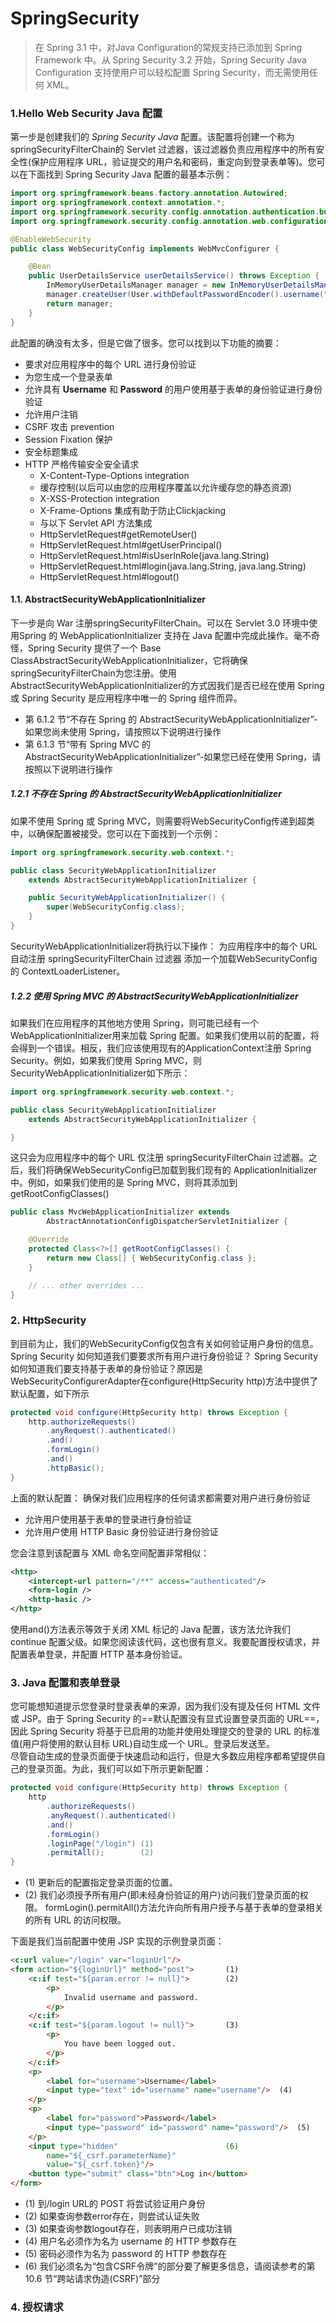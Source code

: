 # SpringSecurity

> 在 Spring 3.1 中，对Java Configuration的常规支持已添加到 Spring Framework 中。从 Spring Security 3.2 开始，Spring Security Java Configuration 支持使用户可以轻松配置 Spring Security，而无需使用任何 XML。

### 1.Hello Web Security Java 配置

第一步是创建我们的 *Spring Security Java* 配置。该配置将创建一个称为springSecurityFilterChain的 Servlet 过滤器，该过滤器负责应用程序中的所有安全性(保护应用程序 URL，验证提交的用户名和密码，重定向到登录表单等)。您可以在下面找到 Spring Security Java 配置的最基本示例：
```java
import org.springframework.beans.factory.annotation.Autowired;
import org.springframework.context.annotation.*;
import org.springframework.security.config.annotation.authentication.builders.*;
import org.springframework.security.config.annotation.web.configuration.*;

@EnableWebSecurity
public class WebSecurityConfig implements WebMvcConfigurer {

    @Bean
    public UserDetailsService userDetailsService() throws Exception {
        InMemoryUserDetailsManager manager = new InMemoryUserDetailsManager();
        manager.createUser(User.withDefaultPasswordEncoder().username("user").password("password").roles("USER").build());
        return manager;
    }
}
```
此配置的确没有太多，但是它做了很多。您可以找到以下功能的摘要：

* 要求对应用程序中的每个 URL 进行身份验证
* 为您生成一个登录表单
* 允许具有 **Username** 和 **Password** 的用户使用基于表单的身份验证进行身份验证
* 允许用户注销
* CSRF 攻击 prevention
* Session Fixation 保护
* 安全标题集成
* HTTP 严格传输安全安全请求
    * X-Content-Type-Options integration
    * 缓存控制(以后可以由您的应用程序覆盖以允许缓存您的静态资源)
    * X-XSS-Protection integration
    * X-Frame-Options 集成有助于防止Clickjacking
    * 与以下 Servlet API 方法集成
    * HttpServletRequest#getRemoteUser()
    * HttpServletRequest.html#getUserPrincipal()
    * HttpServletRequest.html#isUserInRole(java.lang.String)
    * HttpServletRequest.html#login(java.lang.String, java.lang.String)
    * HttpServletRequest.html#logout()

#### 1.1. AbstractSecurityWebApplicationInitializer

下一步是向 War 注册springSecurityFilterChain。可以在 Servlet 3.0 环境中使用Spring 的 WebApplicationInitializer 支持在 Java 配置中完成此操作。毫不奇怪，Spring Security 提供了一个 Base ClassAbstractSecurityWebApplicationInitializer，它将确保springSecurityFilterChain为您注册。使用AbstractSecurityWebApplicationInitializer的方式因我们是否已经在使用 Spring 或 Spring Security 是应用程序中唯一的 Spring 组件而异。

* 第 6.1.2 节“不存在 Spring 的 AbstractSecurityWebApplicationInitializer”-如果您尚未使用 Spring，请按照以下说明进行操作
* 第 6.1.3 节“带有 Spring MVC 的 AbstractSecurityWebApplicationInitializer”-如果您已经在使用 Spring，请按照以下说明进行操作


##### 1.2.1 不存在 Spring 的 AbstractSecurityWebApplicationInitializer

如果不使用 Spring 或 Spring MVC，则需要将WebSecurityConfig传递到超类中，以确保配置被接受。您可以在下面找到一个示例：
```java
import org.springframework.security.web.context.*;

public class SecurityWebApplicationInitializer
    extends AbstractSecurityWebApplicationInitializer {

    public SecurityWebApplicationInitializer() {
        super(WebSecurityConfig.class);
    }
}
```
SecurityWebApplicationInitializer将执行以下操作：
为应用程序中的每个 URL 自动注册 springSecurityFilterChain 过滤器
添加一个加载WebSecurityConfig的 ContextLoaderListener。

##### 1.2.2 使用 Spring MVC 的 AbstractSecurityWebApplicationInitializer

如果我们在应用程序的其他地方使用 Spring，则可能已经有一个WebApplicationInitializer用来加载 Spring 配置。如果我们使用以前的配置，将会得到一个错误。相反，我们应该使用现有的ApplicationContext注册 Spring Security。例如，如果我们使用 Spring MVC，则SecurityWebApplicationInitializer如下所示：
```java
import org.springframework.security.web.context.*;

public class SecurityWebApplicationInitializer
    extends AbstractSecurityWebApplicationInitializer {

}
```

这只会为应用程序中的每个 URL 仅注册 springSecurityFilterChain 过滤器。之后，我们将确保WebSecurityConfig已加载到我们现有的 ApplicationInitializer 中。例如，如果我们使用的是 Spring MVC，则将其添加到getRootConfigClasses()
```java
public class MvcWebApplicationInitializer extends
        AbstractAnnotationConfigDispatcherServletInitializer {

    @Override
    protected Class<?>[] getRootConfigClasses() {
        return new Class[] { WebSecurityConfig.class };
    }

    // ... other overrides ...
}
```
### 2. HttpSecurity

到目前为止，我们的WebSecurityConfig仅包含有关如何验证用户身份的信息。 Spring Security 如何知道我们要要求所有用户进行身份验证？ Spring Security 如何知道我们要支持基于表单的身份验证？原因是WebSecurityConfigurerAdapter在configure(HttpSecurity http)方法中提供了默认配置，如下所示
```java
protected void configure(HttpSecurity http) throws Exception {
    http.authorizeRequests()
        .anyRequest().authenticated()
        .and()
        .formLogin()
        .and()
        .httpBasic();
}
```

上面的默认配置：
确保对我们应用程序的任何请求都需要对用户进行身份验证

* 允许用户使用基于表单的登录进行身份验证
* 允许用户使用 HTTP Basic 身份验证进行身份验证

您会注意到该配置与 XML 命名空间配置非常相似：
```xml
<http>
    <intercept-url pattern="/**" access="authenticated"/>
    <form-login />
    <http-basic />
</http>
```

使用and()方法表示等效于关闭 XML 标记的 Java 配置，该方法允许我们 continue 配置父级。如果您阅读该代码，这也很有意义。我要配置授权请求，并配置表单登录，并配置 HTTP 基本身份验证。

### 3. Java 配置和表单登录

您可能想知道提示您登录时登录表单的来源，因为我们没有提及任何 HTML 文件或 JSP。由于 Spring Security 的==默认配置没有显式设置登录页面的 URL==，因此 Spring Security 将基于已启用的功能并使用处理提交的登录的 URL 的标准值(用户将使用的默认目标 URL)自动生成一个 URL。登录后发送至。\
尽管自动生成的登录页面便于快速启动和运行，但是大多数应用程序都希望提供自己的登录页面。为此，我们可以如下所示更新配置：
```java
protected void configure(HttpSecurity http) throws Exception {
    http
        .authorizeRequests()
        .anyRequest().authenticated()
        .and()
        .formLogin()
        .loginPage("/login") (1)
        .permitAll();        (2)
}
```
* (1) 更新后的配置指定登录页面的位置。
* (2) 我们必须授予所有用户(即未经身份验证的用户)访问我们登录页面的权限。 formLogin().permitAll()方法允许向所有用户授予与基于表单的登录相关的所有 URL 的访问权限。

下面是我们当前配置中使用 JSP 实现的示例登录页面：
```html
<c:url value="/login" var="loginUrl"/>
<form action="${loginUrl}" method="post">       (1)
    <c:if test="${param.error != null}">        (2)
        <p>
            Invalid username and password.
        </p>
    </c:if>
    <c:if test="${param.logout != null}">       (3)
        <p>
            You have been logged out.
        </p>
    </c:if>
    <p>
        <label for="username">Username</label>
        <input type="text" id="username" name="username"/>  (4)
    </p>
    <p>
        <label for="password">Password</label>
        <input type="password" id="password" name="password"/>  (5)
    </p>
    <input type="hidden"                        (6)
        name="${_csrf.parameterName}"
        value="${_csrf.token}"/>
    <button type="submit" class="btn">Log in</button>
</form>
```

* (1) 到/login URL的 POST 将尝试验证用户身份
* (2) 如果查询参数error存在，则尝试认证失败
* (3) 如果查询参数logout存在，则表明用户已成功注销
* (4) 用户名必须作为名为 username 的 HTTP 参数存在
* (5) 密码必须作为名为 password 的 HTTP 参数存在
* (6) 我们必须名为“包含CSRF令牌”的部分要了解更多信息，请阅读参考的第 10.6 节“跨站请求伪造(CSRF)”部分

### 4. 授权请求
